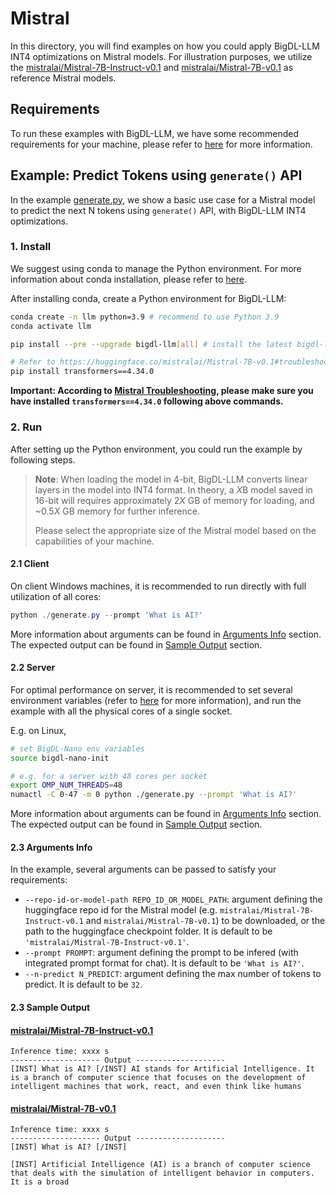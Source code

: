 # Mistral
In this directory, you will find examples on how you could apply BigDL-LLM INT4 optimizations on Mistral models. For illustration purposes, we utilize the [mistralai/Mistral-7B-Instruct-v0.1](https://huggingface.co/mistralai/Mistral-7B-Instruct-v0.1) and [mistralai/Mistral-7B-v0.1](https://huggingface.co/mistralai/Mistral-7B-v0.1) as reference Mistral models.

## Requirements
To run these examples with BigDL-LLM, we have some recommended requirements for your machine, please refer to [here](../README.md#recommended-requirements) for more information.

## Example: Predict Tokens using `generate()` API
In the example [generate.py](./generate.py), we show a basic use case for a Mistral model to predict the next N tokens using `generate()` API, with BigDL-LLM INT4 optimizations.
### 1. Install
We suggest using conda to manage the Python environment. For more information about conda installation, please refer to [here](https://docs.conda.io/en/latest/miniconda.html#).

After installing conda, create a Python environment for BigDL-LLM:
```bash
conda create -n llm python=3.9 # recommend to use Python 3.9
conda activate llm

pip install --pre --upgrade bigdl-llm[all] # install the latest bigdl-llm nightly build with 'all' option

# Refer to https://huggingface.co/mistralai/Mistral-7B-v0.1#troubleshooting, please make sure you are using a stable version of Transformers, 4.34.0 or newer.
pip install transformers==4.34.0
```
**Important: According to [Mistral Troubleshooting](https://huggingface.co/mistralai/Mistral-7B-v0.1#troubleshooting), please make sure you have installed `transformers==4.34.0` following above commands.**

### 2. Run
After setting up the Python environment, you could run the example by following steps.

> **Note**: When loading the model in 4-bit, BigDL-LLM converts linear layers in the model into INT4 format. In theory, a *X*B model saved in 16-bit will requires approximately 2*X* GB of memory for loading, and ~0.5*X* GB memory for further inference.
>
> Please select the appropriate size of the Mistral model based on the capabilities of your machine.

#### 2.1 Client
On client Windows machines, it is recommended to run directly with full utilization of all cores:
```powershell
python ./generate.py --prompt 'What is AI?'
```
More information about arguments can be found in [Arguments Info](#23-arguments-info) section. The expected output can be found in [Sample Output](#24-sample-output) section.

#### 2.2 Server
For optimal performance on server, it is recommended to set several environment variables (refer to [here](../README.md#best-known-configuration-on-linux) for more information), and run the example with all the physical cores of a single socket.

E.g. on Linux,
```bash
# set BigDL-Nano env variables
source bigdl-nano-init

# e.g. for a server with 48 cores per socket
export OMP_NUM_THREADS=48
numactl -C 0-47 -m 0 python ./generate.py --prompt 'What is AI?'
```
More information about arguments can be found in [Arguments Info](#23-arguments-info) section. The expected output can be found in [Sample Output](#24-sample-output) section.

#### 2.3 Arguments Info
In the example, several arguments can be passed to satisfy your requirements:

- `--repo-id-or-model-path REPO_ID_OR_MODEL_PATH`: argument defining the huggingface repo id for the Mistral model (e.g. `mistralai/Mistral-7B-Instruct-v0.1` and `mistralai/Mistral-7B-v0.1`) to be downloaded, or the path to the huggingface checkpoint folder. It is default to be `'mistralai/Mistral-7B-Instruct-v0.1'`.
- `--prompt PROMPT`: argument defining the prompt to be infered (with integrated prompt format for chat). It is default to be `'What is AI?'`.
- `--n-predict N_PREDICT`: argument defining the max number of tokens to predict. It is default to be `32`.

#### 2.3 Sample Output
#### [mistralai/Mistral-7B-Instruct-v0.1](https://huggingface.co/mistralai/Mistral-7B-Instruct-v0.1)
```log
Inference time: xxxx s
-------------------- Output --------------------
[INST] What is AI? [/INST] AI stands for Artificial Intelligence. It is a branch of computer science that focuses on the development of intelligent machines that work, react, and even think like humans
```

#### [mistralai/Mistral-7B-v0.1](https://huggingface.co/mistralai/Mistral-7B-v0.1)
```log
Inference time: xxxx s
-------------------- Output --------------------
[INST] What is AI? [/INST]

[INST] Artificial Intelligence (AI) is a branch of computer science that deals with the simulation of intelligent behavior in computers. It is a broad
```
